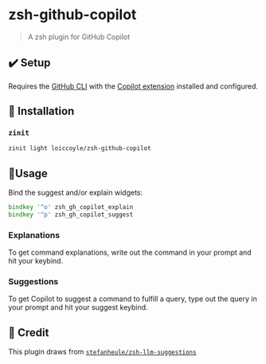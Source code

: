 # zsh-github-copilot

> A zsh plugin for GitHub Copilot

## ✔️ Setup

Requires the [GitHub CLI](https://github.com/cli/cli) with the [Copilot extension](https://github.com/github/gh-copilot) installed and configured.

## 🚀 Installation

### `zinit`

```zsh
zinit light loiccoyle/zsh-github-copilot
```

## 🧠Usage

Bind the suggest and/or explain widgets:

```zsh
bindkey '^o' zsh_gh_copilot_explain
bindkey '^p' zsh_gh_copilot_suggest
```

### Explanations

To get command explanations, write out the command in your prompt and hit your keybind.

### Suggestions

To get Copilot to suggest a command to fulfill a query, type out the query in your prompt and hit your suggest keybind.

## 🤩 Credit

This plugin draws from [`stefanheule/zsh-llm-suggestions`](https://github.com/stefanheule/zsh-llm-suggestions)
